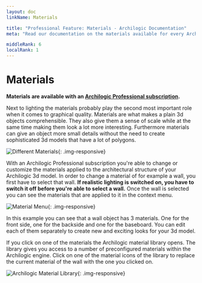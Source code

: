 ```yaml
---
layout: doc
linkName: Materials

title: "Professional Feature: Materials - Archilogic Documentation"
meta: "Read our documentation on the materials available for every Archilogic 3D model. "

middleRank: 6
localRank: 1
---
```


# Materials

**Materials are available with an [Archilogic Professional subscription]({{site.baseurl}}/en/platform/settings/subscription.html).**

Next to lighting the materials probably play the second most important role when it comes to graphical quality. Materials are what makes a plain 3d objects comprehensible. They also give them a sense of scale while at the same time making them look a lot more interesting. Furthermore materials can give an object more small details without the need to create sophisticated 3d models that have a lot of polygons.

![Different Materials]({{site.baseurl}}/assets/images/Materials-Preview.jpg){: .img-responsive}

With an Archilogic Professional subscription you're able to change or customize the materials applied to the architectural structure of your Archilogic 3d model.
In order to change a material of for example a wall, you first have to select that wall. **If realistic lighting is switched on, you have to switch it off before you're able to select a wall.** Once the wall is selected you can see the materials that are applied to it in the context menu.

![Material Menu]({{site.baseurl}}/assets/images/Materials-Menu.jpg){: .img-responsive}

In this example you can see that a wall object has 3 materials. One for the front side, one for the backside and one for the baseboard. You can edit each of them separately to create new and exciting looks for your 3d model.

If you click on one of the materials the Archilogic material library opens. The library gives you access to a number of preconfigured materials within the Archilogic engine.
Click on one of the material icons of the library to replace the current material of the wall with the one you clicked on.

![Archilogic Material Library]({{site.baseurl}}/assets/images/Materials-Menu-Library.jpg){: .img-responsive}
